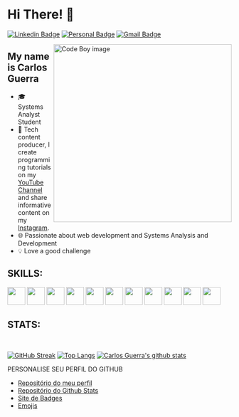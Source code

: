 
<h1>Hi There! 👋</h1>

[![Linkedin Badge](https://img.shields.io/badge/LinkedIn-0077B5?style=for-the-badge&logo=linkedin&logoColor=white&link=https://www.linkedin.com/in/carlos-guerra-4aa82714a/)](https://www.linkedin.com/in/carlos-guerra-4aa82714a/)
[![Personal Badge](https://img.shields.io/badge/website-000000?style=for-the-badge&logo=About.me&logoColor=white&link=https://www.carlosguerra.dev/)](https://carlosguerra.dev/)
[![Gmail Badge](https://img.shields.io/badge/Gmail-D14836?style=for-the-badge&logo=gmail&logoColor=white&link=mailto:carlosguerradevofc@gmail.com)](mailto:carlosguerradevofc@gmail.com)

<img align="right" alt="Code Boy image" src="https://www.carlosguerra.dev/images/header.png"  width="400px"/>

## My name is Carlos Guerra
<!-- - 👩‍💻 Software Enginner @[Itaú](https://www.itau.com.br/) -->
- 🎓 Systems Analyst Student
- 🎥 Tech content producer, I create programming tutorials on my [YouTube Channel](https://www.youtube.com/@carlosguerradev) and share informative content on my [Instagram](https://www.instagram.com/carlosguerra_ofc/).
- 🌐 Passionate about web development and Systems Analysis and Development
- 💡 Love a good challenge
<h2> SKILLS: </h2>
<a href='https://github.com/carlosguerradev'><img width ='40px' src='https://cdn.jsdelivr.net/gh/devicons/devicon/icons/html5/html5-plain.svg'></a>
<a href='https://github.com/carlosguerradev'><img width ='40px' src ='https://cdn.jsdelivr.net/gh/devicons/devicon/icons/css3/css3-plain.svg'></a>
<a href='https://github.com/carlosguerradev'><img width ='40px' src ='https://cdn.jsdelivr.net/gh/devicons/devicon/icons/javascript/javascript-plain.svg'></a>
<a href='https://github.com/carlosguerradev'><img width ='40px' src ='https://cdn.jsdelivr.net/gh/devicons/devicon/icons/nodejs/nodejs-plain.svg'></a>
<a href='https://github.com/carlosguerradev'><img width='40px' src='https://cdn.jsdelivr.net/gh/devicons/devicon/icons/lua/lua-plain-wordmark.svg'></a>
<a href='https://github.com/carlosguerradev'><img width='40px' src='https://cdn.jsdelivr.net/gh/devicons/devicon/icons/mysql/mysql-plain.svg'></a>
<a href='https://github.com/carlosguerradev'><img width='40px' src='https://cdn.jsdelivr.net/gh/devicons/devicon/icons/git/git-plain.svg'></a>
<a href='https://github.com/carlosguerradev'><img width='40px' src='https://cdn.jsdelivr.net/gh/devicons/devicon/icons/github/github-original.svg'></a>
<!-- <a href='https://github.com/carlosguerradev'><img width='40px' src='https://cdn.jsdelivr.net/gh/devicons/devicon/icons/trello/trello-plain.svg'></a> -->
<!-- <a href='https://github.com/carlosguerradev'><img width ='40px' src ='https://cdn.jsdelivr.net/gh/devicons/devicon/icons/figma/figma-original.svg'></a> -->
<a href='https://github.com/carlosguerradev'><img width ='40px' src ='https://cdn.jsdelivr.net/gh/devicons/devicon/icons/photoshop/photoshop-plain.svg'></a>
<a href='https://github.com/carlosguerradev'><img width ='40px' src ='https://cdn.jsdelivr.net/gh/devicons/devicon/icons/premierepro/premierepro-plain.svg'></a>
<a href='https://github.com/carlosguerradev'><img width ='40px' src ='https://cdn.jsdelivr.net/gh/devicons/devicon/icons/illustrator/illustrator-plain.svg'></a>

<div align="left">

<h2>STATS:</h2>
</br>

[![GitHub Streak](https://github-readme-streak-stats.herokuapp.com?user=carlosguerradev&theme=transparent&date_format=j%20M%5B%20Y%5D&card_width=1124&exclude_days=Sun%2CSat&border_radius=8&border=1E2228)](https://github.com/carlosguerradev)
[![Top Langs](https://github-readme-stats.vercel.app/api/top-langs/?username=carlosguerradev&layout=compact&theme=transparent&card_width=1124&border_radius=8&border_color=1E2228)](https://github.com/carlosguerradev)
[![Carlos Guerra's github stats](https://github-readme-stats.vercel.app/api?username=carlosguerradev&count_private=true&show_icons=true&theme=transparent&card_width=1124&border_radius=8&border_color=1E2228)](https://github.com/carlosguerradev)
  
 </div>

 PERSONALISE SEU PERFIL DO GITHUB
- [Repositório do meu perfil](https://github.com/carlosguerradev/carlosguerradev)<BR/>
- [Repositório do Github Stats](https://github.com/anuraghazra/github-readme-stats)<BR/>
- [Site de Badges](https://dev.to/envoy_/150-badges-for-github-pnk)<BR/>
- [Emojis](https://emojipedia.org/)


